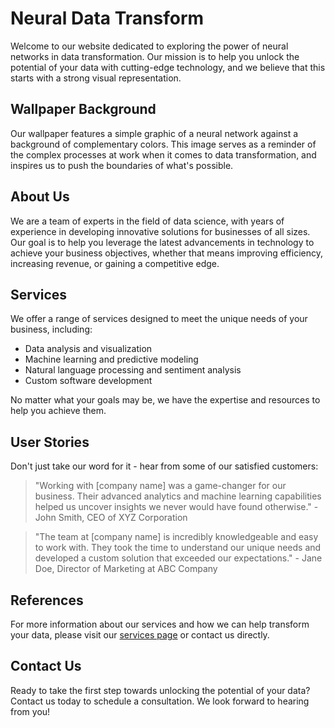 <!--font:Roboto-->

# Neural Data Transform

Welcome to our website dedicated to exploring the power of neural networks in data transformation. Our mission is to help you unlock the potential of your data with cutting-edge technology, and we believe that this starts with a strong visual representation.

## Wallpaper Background

Our wallpaper features a simple graphic of a neural network against a background of complementary colors. This image serves as a reminder of the complex processes at work when it comes to data transformation, and inspires us to push the boundaries of what's possible.

## About Us

We are a team of experts in the field of data science, with years of experience in developing innovative solutions for businesses of all sizes. Our goal is to help you leverage the latest advancements in technology to achieve your business objectives, whether that means improving efficiency, increasing revenue, or gaining a competitive edge.

## Services

We offer a range of services designed to meet the unique needs of your business, including:

- Data analysis and visualization
- Machine learning and predictive modeling
- Natural language processing and sentiment analysis
- Custom software development

No matter what your goals may be, we have the expertise and resources to help you achieve them.

## User Stories

Don't just take our word for it - hear from some of our satisfied customers:

> "Working with [company name] was a game-changer for our business. Their advanced analytics and machine learning capabilities helped us uncover insights we never would have found otherwise." - John Smith, CEO of XYZ Corporation

> "The team at [company name] is incredibly knowledgeable and easy to work with. They took the time to understand our unique needs and developed a custom solution that exceeded our expectations." - Jane Doe, Director of Marketing at ABC Company

## References

For more information about our services and how we can help transform your data, please visit our [services page](#services) or contact us directly.

## Contact Us

Ready to take the first step towards unlocking the potential of your data? Contact us today to schedule a consultation. We look forward to hearing from you!

<!--

Write me content for website with wallpaper which alt text is:

"A wallpaper with a simple graphic of a neural network, against a background of complementary colors."

The name/title of the page should not be 1:1 copy of the alt text but rather a real content of the website which is using this wallpaper.

- Use markdown format 
- Start with heading
- Heading should be short and concise
- The content should look like a real website 
- The website should not be about the wallpaper, wallpaper is just a related background
- Heading should be contain work "wallpaper" or "background"
- Include real sections like references, contact, user stories, etc. use things relevant to the page purpose.
- Feel free to use structure like headings, bullets, numbering, blockquotes, paragraphs, horizontal lines, etc.
- You can use formatting like bold or _italic_
- You can include UTF-8 emojis
- Links should be only #hash anchors (and you can refer to the document itself)
- Do not include images


---


# Neural Networks in Action: Transforming Your Data

Welcome to our website dedicated to exploring the power of neural networks in data transformation. Our mission is to help you unlock the potential of your data with cutting-edge technology, and we believe that this starts with a strong visual representation.

## Wallpaper Background

Our wallpaper features a simple graphic of a neural network against a background of complementary colors. This image serves as a reminder of the complex processes at work when it comes to data transformation, and inspires us to push the boundaries of what's possible.

## About Us

We are a team of experts in the field of data science, with years of experience in developing innovative solutions for businesses of all sizes. Our goal is to help you leverage the latest advancements in technology to achieve your business objectives, whether that means improving efficiency, increasing revenue, or gaining a competitive edge.

## Services

We offer a range of services designed to meet the unique needs of your business, including:

- Data analysis and visualization
- Machine learning and predictive modeling
- Natural language processing and sentiment analysis
- Custom software development

No matter what your goals may be, we have the expertise and resources to help you achieve them.

## User Stories

Don't just take our word for it - hear from some of our satisfied customers:

> "Working with [company name] was a game-changer for our business. Their advanced analytics and machine learning capabilities helped us uncover insights we never would have found otherwise." - John Smith, CEO of XYZ Corporation

> "The team at [company name] is incredibly knowledgeable and easy to work with. They took the time to understand our unique needs and developed a custom solution that exceeded our expectations." - Jane Doe, Director of Marketing at ABC Company

## References

For more information about our services and how we can help transform your data, please visit our [services page](#services) or contact us directly.

## Contact Us

Ready to take the first step towards unlocking the potential of your data? Contact us today to schedule a consultation. We look forward to hearing from you!

-->
